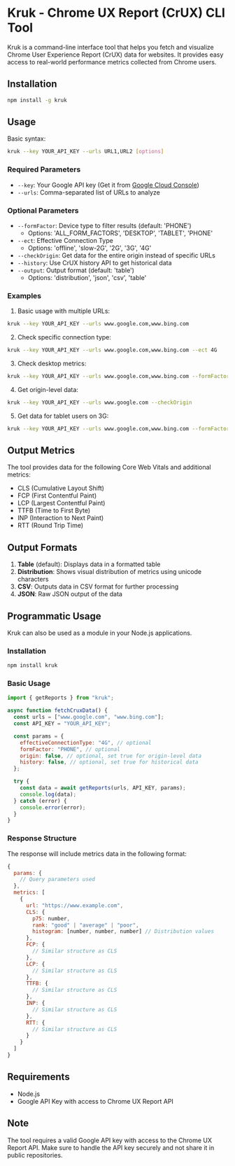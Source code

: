 # Kruk - Chrome UX Report (CrUX) CLI Tool

Kruk is a command-line interface tool that helps you fetch and visualize Chrome User Experience Report (CrUX) data for websites. It provides easy access to real-world performance metrics collected from Chrome users.

## Installation

```bash
npm install -g kruk
```

## Usage

Basic syntax:

```bash
kruk --key YOUR_API_KEY --urls URL1,URL2 [options]
```

### Required Parameters

- `--key`: Your Google API key (Get it from [Google Cloud Console](https://developers.google.com/web/tools/chrome-user-experience-report/api/guides/getting-started#APIKey))
- `--urls`: Comma-separated list of URLs to analyze

### Optional Parameters

- `--formFactor`: Device type to filter results (default: 'PHONE')
  - Options: 'ALL_FORM_FACTORS', 'DESKTOP', 'TABLET', 'PHONE'
- `--ect`: Effective Connection Type
  - Options: 'offline', 'slow-2G', '2G', '3G', '4G'
- `--checkOrigin`: Get data for the entire origin instead of specific URLs
- `--history`: Use CrUX history API to get historical data
- `--output`: Output format (default: 'table')
  - Options: 'distribution', 'json', 'csv', 'table'

### Examples

1. Basic usage with multiple URLs:

```bash
kruk --key YOUR_API_KEY --urls www.google.com,www.bing.com
```

2. Check specific connection type:

```bash
kruk --key YOUR_API_KEY --urls www.google.com,www.bing.com --ect 4G
```

3. Check desktop metrics:

```bash
kruk --key YOUR_API_KEY --urls www.google.com,www.bing.com --formFactor DESKTOP
```

4. Get origin-level data:

```bash
kruk --key YOUR_API_KEY --urls www.google.com --checkOrigin
```

5. Get data for tablet users on 3G:

```bash
kruk --key YOUR_API_KEY --urls www.google.com,www.bing.com --formFactor TABLET --ect 3G
```

## Output Metrics

The tool provides data for the following Core Web Vitals and additional metrics:

- CLS (Cumulative Layout Shift)
- FCP (First Contentful Paint)
- LCP (Largest Contentful Paint)
- TTFB (Time to First Byte)
- INP (Interaction to Next Paint)
- RTT (Round Trip Time)

## Output Formats

1. **Table** (default): Displays data in a formatted table
2. **Distribution**: Shows visual distribution of metrics using unicode characters
3. **CSV**: Outputs data in CSV format for further processing
4. **JSON**: Raw JSON output of the data

## Programmatic Usage

Kruk can also be used as a module in your Node.js applications.

### Installation

```bash
npm install kruk
```

### Basic Usage

```javascript
import { getReports } from "kruk";

async function fetchCruxData() {
  const urls = ["www.google.com", "www.bing.com"];
  const API_KEY = "YOUR_API_KEY";

  const params = {
    effectiveConnectionType: "4G", // optional
    formFactor: "PHONE", // optional
    origin: false, // optional, set true for origin-level data
    history: false, // optional, set true for historical data
  };

  try {
    const data = await getReports(urls, API_KEY, params);
    console.log(data);
  } catch (error) {
    console.error(error);
  }
}
```

### Response Structure

The response will include metrics data in the following format:

```javascript
{
  params: {
    // Query parameters used
  },
  metrics: [
    {
      url: "https://www.example.com",
      CLS: {
        p75: number,
        rank: "good" | "average" | "poor",
        histogram: [number, number, number] // Distribution values
      },
      FCP: {
        // Similar structure as CLS
      },
      LCP: {
        // Similar structure as CLS
      },
      TTFB: {
        // Similar structure as CLS
      },
      INP: {
        // Similar structure as CLS
      },
      RTT: {
        // Similar structure as CLS
      }
    }
  ]
}
```

## Requirements

- Node.js
- Google API Key with access to Chrome UX Report API

## Note

The tool requires a valid Google API key with access to the Chrome UX Report API. Make sure to handle the API key securely and not share it in public repositories.
